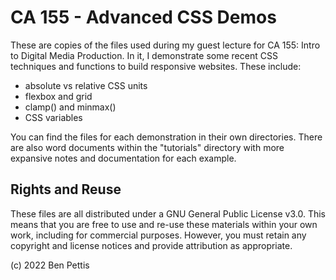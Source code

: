 # CA 155 - Advanced CSS Demos

These are copies of the files used during my guest lecture for CA 155: 
Intro to Digital Media Production. In it, I demonstrate some recent CSS 
techniques and functions to build responsive websites. These include:

- absolute vs relative CSS units
- flexbox and grid
- clamp() and minmax()
- CSS variables

You can find the files for each demonstration in their own directories. 
There are also word documents within the "tutorials" directory with more 
expansive notes and documentation for each example.

## Rights and Reuse

These files are all distributed under a GNU General Public License v3.0. 
This means that you are free to use and re-use these materials within your 
own work, including for commercial purposes. However, you must retain any 
copyright and license notices and provide attribution as appropriate.

(c) 2022 Ben Pettis

